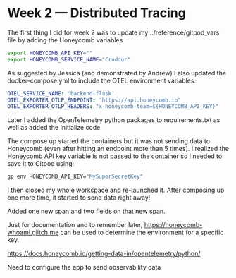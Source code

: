 # Week 2 — Distributed Tracing

The first thing I did for week 2 was to update my ../reference/gitpod_vars file by adding the Honeycomb variables

```bash
export HONEYCOMB_API_KEY=""
export HONEYCOMB_SERVICE_NAME="Cruddur"
```

As suggested by Jessica (and demonstrated by Andrew) I also updated the docker-compose.yml to include the OTEL environment variables:

```yml
OTEL_SERVICE_NAME: 'backend-flask'
OTEL_EXPORTER_OTLP_ENDPOINT: "https://api.honeycomb.io"
OTEL_EXPORTER_OTLP_HEADERS: "x-honeycomb-team=${HONEYCOMB_API_KEY}"
```

Later I added the OpenTelemetry python packages to requirements.txt as well as added the Initialize code.

The compose up started the containers but it was not sending data to Honeycomb (even after hitting an endpoint more than 5 times). I realized the Honeycomb API key variable is not passed to the container so I needed to save it to Gitpod using:

```bash
gp env HONEYCOMB_API_KEY="MySuperSecretKey"
```

I then closed my whole workspace and re-launched it. After composing up one more time, it started to send data right away!

Added one new span and two fields on that new span.

Just for documentation and to remember later, https://honeycomb-whoami.glitch.me can be used to determine the environment for a specific key.

https://docs.honeycomb.io/getting-data-in/opentelemetry/python/

Need to configure the app to send observability data
